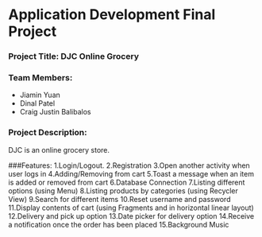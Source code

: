 # Application Development Final Project

### Project Title: DJC Online Grocery 

### Team Members:
- Jiamin Yuan
- Dinal Patel
- Craig Justin Balibalos

### Project Description:
DJC is an online grocery store. 

###Features:
1.Login/Logout.
2.Registration
3.Open another activity when user logs in
4.Adding/Removing from cart
5.Toast a message when an item is added or removed from cart
6.Database Connection
7.Listing different options (using Menu)
8.Listing products by categories (using Recycler View)
9.Search for different items
10.Reset username and password
11.Display contents of cart (using Fragments and in horizontal linear layout)
12.Delivery and pick up option
13.Date picker for delivery option
14.Receive a notification once the order has been placed
15.Background Music


